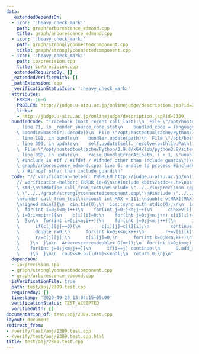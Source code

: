 ```yaml
---
data:
  _extendedDependsOn:
  - icon: ':heavy_check_mark:'
    path: graph/arborescence_edmond.cpp
    title: graph/arborescence_edmond.cpp
  - icon: ':heavy_check_mark:'
    path: graph/stronglyconnectedcomponent.cpp
    title: graph/stronglyconnectedcomponent.cpp
  - icon: ':heavy_check_mark:'
    path: io/precision.cpp
    title: io/precision.cpp
  _extendedRequiredBy: []
  _extendedVerifiedWith: []
  _pathExtension: cpp
  _verificationStatusIcon: ':heavy_check_mark:'
  attributes:
    ERROR: 1e-6
    PROBLEM: http://judge.u-aizu.ac.jp/onlinejudge/description.jsp?id=2309
    links:
    - http://judge.u-aizu.ac.jp/onlinejudge/description.jsp?id=2309
  bundledCode: "Traceback (most recent call last):\n  File \"/opt/hostedtoolcache/Python/3.9.0/x64/lib/python3.9/site-packages/onlinejudge_verify/documentation/build.py\"\
    , line 71, in _render_source_code_stat\n    bundled_code = language.bundle(stat.path,\
    \ basedir=basedir).decode()\n  File \"/opt/hostedtoolcache/Python/3.9.0/x64/lib/python3.9/site-packages/onlinejudge_verify/languages/cplusplus.py\"\
    , line 191, in bundle\n    bundler.update(path)\n  File \"/opt/hostedtoolcache/Python/3.9.0/x64/lib/python3.9/site-packages/onlinejudge_verify/languages/cplusplus_bundle.py\"\
    , line 399, in update\n    self.update(self._resolve(pathlib.Path(included), included_from=path))\n\
    \  File \"/opt/hostedtoolcache/Python/3.9.0/x64/lib/python3.9/site-packages/onlinejudge_verify/languages/cplusplus_bundle.py\"\
    , line 398, in update\n    raise BundleErrorAt(path, i + 1, \"unable to process\
    \ #include in #if / #ifdef / #ifndef other than include guards\")\nonlinejudge_verify.languages.cplusplus_bundle.BundleErrorAt:\
    \ graph/arborescence_edmond.cpp: line 6: unable to process #include in #if / #ifdef\
    \ / #ifndef other than include guards\n"
  code: "// verification-helper: PROBLEM http://judge.u-aizu.ac.jp/onlinejudge/description.jsp?id=2309\n\
    // verification-helper: ERROR 1e-6\n\n#include <bits/stdc++.h>\nusing namespace\
    \ std;\n\n#define call_from_test\n#include \"../../io/precision.cpp\"\n#include\
    \ \"../../graph/stronglyconnectedcomponent.cpp\"\n#include \"../../graph/arborescence_edmond.cpp\"\
    \n#undef call_from_test\n\nconst int MAX = 111;\ndouble v[MAX][MAX];\ndouble c[MAX][MAX];\n\
    \nsigned main(){\n  cin.tie(0);\n  ios::sync_with_stdio(0);\n\n  int n,m;\n  cin>>n>>m;\n\
    \  for(int i=0;i<m;i++)\n    for(int j=0;j<n;j++)\n      cin>>v[i][j];\n\n  for(int\
    \ i=0;i<m;i++){\n    c[i][i]=0;\n    for(int j=0;j<n;j++) c[i][i]+=v[i][j]*v[i][j];\n\
    \  }\n\n  for(int i=0;i<m;i++){\n    for(int j=0;j<m;j++){\n      if(i==j) continue;\n\
    \      if(c[j][j]==0){\n        c[i][j]=c[i][i];\n        continue;\n      }\n\
    \      double r=0;\n      for(int k=0;k<n;k++)\n        r+=v[i][k]*v[j][k];\n\
    \      r/=c[j][j];\n      c[i][j]=0;\n      for(int k=0;k<n;k++)\n        c[i][j]+=(v[i][k]-r*v[j][k])*(v[i][k]-r*v[j][k]);\n\
    \    }\n  }\n\n  Arborescence<double> G(m+1);\n  for(int i=0;i<m;i++){\n    G.add_edge(m,i,c[i][i]);\n\
    \    for(int j=0;j<m;j++){\n      if(i==j) continue;\n      G.add_edge(j,i,c[i][j]);\n\
    \    }\n  }\n\n  cout<<G.build(m)<<endl;\n  return 0;\n}\n"
  dependsOn:
  - io/precision.cpp
  - graph/stronglyconnectedcomponent.cpp
  - graph/arborescence_edmond.cpp
  isVerificationFile: true
  path: test/aoj/2309.test.cpp
  requiredBy: []
  timestamp: '2020-09-28 13:04:15+09:00'
  verificationStatus: TEST_ACCEPTED
  verifiedWith: []
documentation_of: test/aoj/2309.test.cpp
layout: document
redirect_from:
- /verify/test/aoj/2309.test.cpp
- /verify/test/aoj/2309.test.cpp.html
title: test/aoj/2309.test.cpp
---
```

